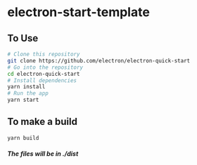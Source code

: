 # electron-start-template
## To Use

```bash
# Clone this repository
git clone https://github.com/electron/electron-quick-start
# Go into the repository
cd electron-quick-start
# Install dependencies
yarn install
# Run the app
yarn start
```

## To make a build

```bash
yarn build
```
##### The files will be in ./dist